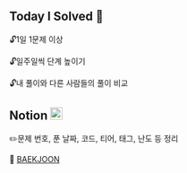 ## Today I Solved 🔑
🔓1일 1문제 이상

🔓일주일씩 단계 높이기

🔓내 풀이와 다른 사람들의 풀이 비교

## Notion <img src='https://upload.wikimedia.org/wikipedia/commons/4/45/Notion_app_logo.png' width=22 height=22>
✏️문제 번호, 푼 날짜, 코드, 티어, 태그, 난도 등 정리

📝 [BAEKJOON](https://watchstep.notion.site/b69111ff65ac4790bc40473ae90bc628?v=432e4b57bf8b49e2a4de8e49119e1cae)